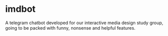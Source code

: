 # imdbot
A telegram chatbot developed for our interactive media design study group, going to be packed with funny, nonsense and helpful features.
